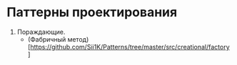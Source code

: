 # Паттерны проектирования
1. Пораждающие.
    - (Фабричный метод)[https://github.com/Sii1K/Patterns/tree/master/src/creational/factory]


















